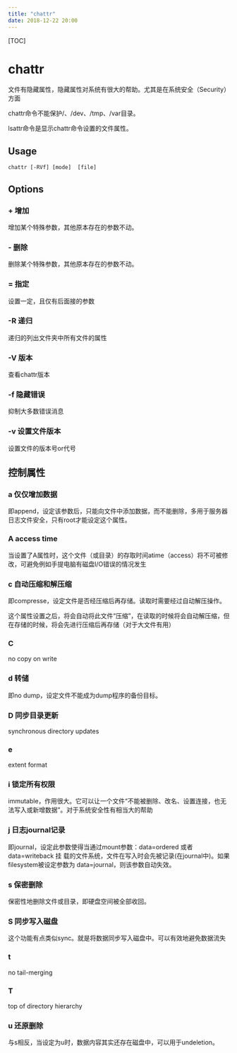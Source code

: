 ```yaml
---
title: "chattr"
date: 2018-12-22 20:00
---
```



[TOC]



# chattr

文件有隐藏属性，隐藏属性对系统有很大的帮助。尤其是在系统安全（Security）方面

chattr命令不能保护/、/dev、/tmp、/var目录。

lsattr命令是显示chattr命令设置的文件属性。



## Usage

```
chattr [-RVf] [mode]  [file]
```



## Options

### \+ 增加

增加某个特殊参数，其他原本存在的参数不动。 

### \- 删除

删除某个特殊参数，其他原本存在的参数不动。 

### = 指定

设置一定，且仅有后面接的参数 



### -R 递归

递归的列出文件夹中所有文件的属性



### -V 版本

查看chattr版本



### -f 隐藏错误  

抑制大多数错误消息



### -v 设置文件版本 

设置文件的版本号or代号





## 控制属性

### a 仅仅增加数据

即append，设定该参数后，只能向文件中添加数据，而不能删除，多用于服务器日志文件安全，只有root才能设定这个属性。



### A access time

当设置了A属性时，这个文件（或目录）的存取时间atime（access）将不可被修改，可避免例如手提电脑有磁盘I/O错误的情况发生



### c 自动压缩和解压缩

即compresse，设定文件是否经压缩后再存储。读取时需要经过自动解压操作。

这个属性设置之后，将会自动将此文件“压缩”，在读取的时候将会自动解压缩，但在存储的时候，将会先进行压缩后再存储（对于大文件有用）



### C 

no copy on write





### d 转储

即no dump，设定文件不能成为dump程序的备份目标。





### D 同步目录更新

synchronous directory updates



### e 

extent format





### i 锁定所有权限

immutable，作用很大。它可以让一个文件“不能被删除、改名、设置连接，也无法写入或新增数据”。对于系统安全性有相当大的帮助



### j  日志journal记录

即journal，设定此参数使得当通过mount参数：data=ordered 或者 data=writeback 挂 载的文件系统，文件在写入时会先被记录(在journal中)。如果filesystem被设定参数为 data=journal，则该参数自动失效。 





### s 保密删除

保密性地删除文件或目录，即硬盘空间被全部收回。



### S 同步写入磁盘

这个功能有点类似sync。就是将数据同步写入磁盘中。可以有效地避免数据流失





### t

no  tail-merging



### T

top of directory hierarchy



### u 还原删除

与s相反，当设定为u时，数据内容其实还存在磁盘中，可以用于undeletion。





 